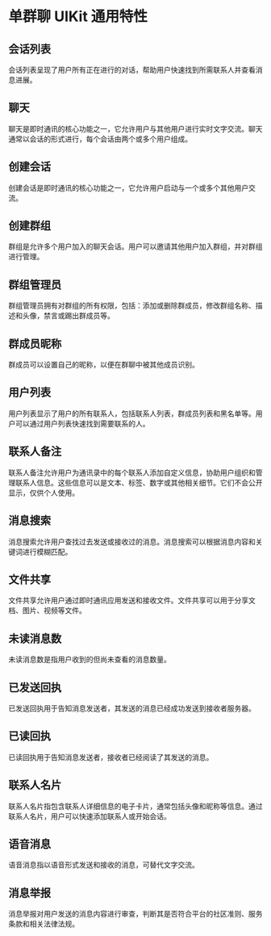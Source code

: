 # 单群聊 UIKit 通用特性

<Toc />

## 会话列表

会话列表呈现了用户所有正在进行的对话，帮助用户快速找到所需联系人并查看消息进展。

## 聊天	

聊天是即时通讯的核心功能之一，它允许用户与其他用户进行实时文字交流。聊天通常以会话的形式进行，每个会话由两个或多个用户组成。

## 创建会话

创建会话是即时通讯的核心功能之一，它允许用户启动与一个或多个其他用户交流。

## 创建群组	

群组是允许多个用户加入的聊天会话。用户可以邀请其他用户加入群组，并对群组进行管理。

## 群组管理员	

群组管理员拥有对群组的所有权限，包括：添加或删除群成员，修改群组名称、描述和头像，禁言或踢出群成员等。

## 群成员昵称	

群成员可以设置自己的昵称，以便在群聊中被其他成员识别。

## 用户列表	

用户列表显示了用户的所有联系人，包括联系人列表，群成员列表和黑名单等。用户可以通过用户列表快速找到需要联系的人。

## 联系人备注	

联系人备注允许用户为通讯录中的每个联系人添加自定义信息，协助用户组织和管理联系人信息。这些信息可以是文本、标签、数字或其他相关细节。它们不会公开显示，仅供个人使用。

## 消息搜索	

消息搜索允许用户查找过去发送或接收过的消息。消息搜索可以根据消息内容和关键词进行模糊匹配。

## 文件共享	

文件共享允许用户通过即时通讯应用发送和接收文件。文件共享可以用于分享文档、图片、视频等文件。

## 未读消息数	

未读消息数是指用户收到的但尚未查看的消息数量。

## 已发送回执	

已发送回执用于告知消息发送者，其发送的消息已经成功发送到接收者服务器。

## 已读回执

已读回执用于告知消息发送者，接收者已经阅读了其发送的消息。

## 联系人名片	

联系人名片指包含联系人详细信息的电子卡片，通常包括头像和昵称等信息。通过联系人名片，用户可以快速添加联系人或开始会话。

## 语音消息

语音消息指以语音形式发送和接收的消息，可替代文字交流。

## 消息举报

消息举报对用户发送的消息内容进行审查，判断其是否符合平台的社区准则、服务条款和相关法律法规。